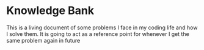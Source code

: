 # Knowledge Bank
This is a living document of some problems I face in my coding life and how I solve them. It is going to act as a reference
point for whenever I get the same problem again in future

